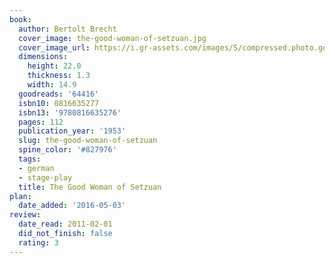 ```yaml
---
book:
  author: Bertolt Brecht
  cover_image: the-good-woman-of-setzuan.jpg
  cover_image_url: https://i.gr-assets.com/images/S/compressed.photo.goodreads.com/books/1388460254l/64416.jpg
  dimensions:
    height: 22.0
    thickness: 1.3
    width: 14.9
  goodreads: '64416'
  isbn10: 0816635277
  isbn13: '9780816635276'
  pages: 112
  publication_year: '1953'
  slug: the-good-woman-of-setzuan
  spine_color: '#827976'
  tags:
  - german
  - stage-play
  title: The Good Woman of Setzuan
plan:
  date_added: '2016-05-03'
review:
  date_read: 2011-02-01
  did_not_finish: false
  rating: 3
---
```


